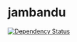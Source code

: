# jambandu
[![Dependency Status](https://gemnasium.com/ryleto/jambandu.svg)](https://gemnasium.com/ryleto/jambandu)